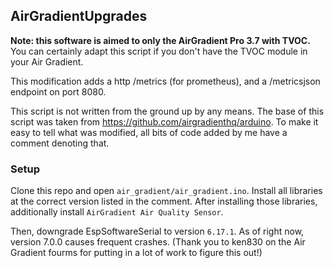 ## AirGradientUpgrades

**Note: this software is aimed to only the AirGradient Pro 3.7 with TVOC.** You can certainly adapt this script if you don't have the TVOC module in your Air Gradient.

This modification adds a http /metrics (for prometheus), and a /metricsjson endpoint on port 8080.

This script is not written from the ground up by any means. The base of this script was taken from https://github.com/airgradienthq/arduino. To make it easy to tell what was modified, all bits of code added by me have a comment denoting that.

### Setup

Clone this repo and open `air_gradient/air_gradient.ino`. Install all libraries at the correct version listed in the comment. After installing those libraries, additionally install `AirGradient Air Quality Sensor`.

Then, downgrade EspSoftwareSerial to version `6.17.1`. As of right now, version 7.0.0 causes frequent crashes. (Thank you to ken830 on the Air Gradient fourms for putting in a lot of work to figure this out!)
